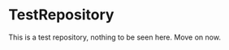 TestRepository
==============

This is a test repository, nothing to be seen here. Move on now.  
 
 
  
 
 
   
     
       
        
       
       
         
      
       
   
   
      
   
     
   
  
 
 
 
